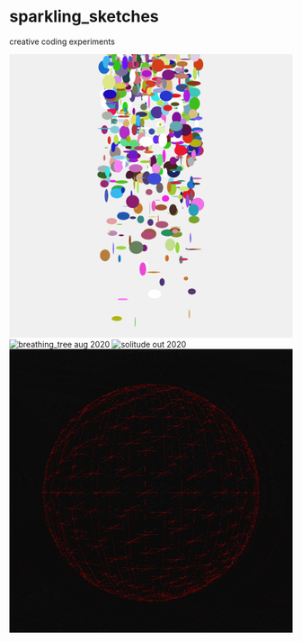 # sparkling_sketches
creative coding experiments

![carnival_rain nov 2021](carnival_rain.gif)
![breathing_tree aug 2020](breathing_tree_sakura.gif)
![solitude out 2020](solitude.gif)
![hall 9000 nov 2020](hall9000.gif)



